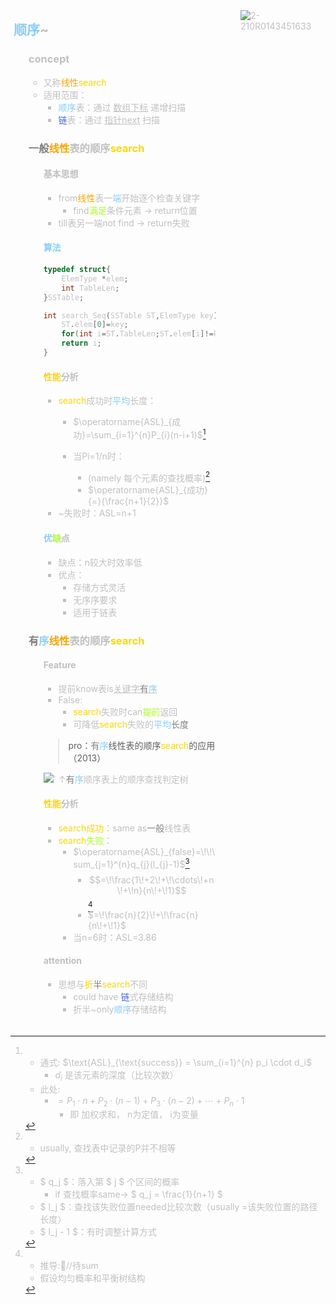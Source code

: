  <span style="color: silver;">
<div style="float: left; width: 64%; padding: 1%;">
    
## <span style="color: silver;"><span style="color: LightSkyBlue;">顺序</span>~

<ul>

### <span style="color: silver;">concept

- 又称<span style="color: orange;">线性</span><span style="color: Gold;">search</span>
- 适用范围：
  - <span style="color: LightSkyBlue;">顺序</span>表：通过 <u>数组下标</u> 递增扫描
  - <span style="color: RoyalBlue;">链</span>表：通过 <u>指针next</u> 扫描

</ul>

<ul>

### <span style="color: silver;"><span style="color: gray;">一般</span><span style="color: orange;">线性</span>表的顺序<span style="color: Gold;">search</span>

<ul>

#### <span style="color: silver;">基本思想

- from<span style="color: orange;">线性</span>表一<span style="color: LightSkyBlue;">端</span>开始逐个检查关键字
  - find<span style="color: GreenYellow;">满足</span>条件元素 → return位置
- till表另一端not find → return失败

</ul>

<ul>

#### <span style="color: LightSkyBlue;">算法

```c
typedef struct{
    ElemType *elem;
    int TableLen;
}SSTable;

int search_Seq(SSTable ST,ElemType key){
    ST.elem[0]=key;
    for(int i=ST.TableLen;ST.elem[i]!=key;--i);
    return i;
}
```

</ul>

<ul>

#### <span style="color: silver;"><span style="color: Gold;">性能</span>分析

- <span style="color: Gold;">search</span>成功时<span style="color: LightSkyBlue;">平均</span>长度：
  - $\operatorname{ASL}_{成功}=\sum_{i=1}^{n}P_{i}(n-i+1)$[^1]

  - 当Pi=1/n时：
    - (namely 每个元素的查找概率)[^2]
    - $\operatorname{ASL}_{成功}{=}{\frac{n+1}{2}}$
- ~失败时：ASL=n+1

</ul>

<ul>

#### <span style="color: silver;"><span style="color: LightSkyBlue;">优</span><span style="color: GreenYellow;">缺</span>点

- 缺点：n较大时效率低
- 优点：
  - 存储方式灵活
  - 无序序要求
  - 适用于链表

</ul>

</ul>

<ul>

### <span style="color: silver;"><span style="color: GreenYellow;"><span style="color: gray;">有</span><span style="color: LightSkyBlue;">序</span></span><span style="color: orange;">线性</span>表的顺序<span style="color: Gold;">search</span>

<ul>

#### <span style="color: silver;">Feature

- 提前know表is<u>关键字<span style="color: gray;">有</span><span style="color: LightSkyBlue;">序</span></u>
- False:
  - <span style="color: Gold;">search</span>失败时can<span style="color: GreenYellow;">提前</span>返回
  - 可降低<span style="color: Gold;">search</span>失败的<span style="color: LightSkyBlue;"><span style="color: LightSkyBlue;">平均</span></span><span style="color: gray;">长度

> pro：<span style="color: gray;">有</span><span style="color: LightSkyBlue;">序</span>线性表的顺序<span style="color: Gold;">search</span>的应用（2013）

![](https://cdn-mineru.openxlab.org.cn/model-mineru/prod/b9a556e5c788039f2fe0a08be26af8476e380c1fcd30a762adcbe9951bfa13c7.jpg)`
↑<span style="color: gray;">有</span><span style="color: LightSkyBlue;">序</span>顺序表上的顺序查找判定树

</ul>

<ul>

#### <span style="color: silver;"><span style="color: Gold;">性能</span>分析

- <span style="color: Gold;">search</span><span style="color: Gold;">成功</span>：same as<span style="color: gray;">一般</span>线性表
- <span style="color: Gold;">search</span><span style="color: GreenYellow;">失败</span>：
  - $\operatorname{ASL}_{false}=\!\!\sum_{j=1}^{n}q_{j}(l_{j}-1)$[^3]
    - $$=\!\frac{1\!+2\!+\!\cdots\!+n\!+\!n}{n\!+\!1}$$[^4]
    - $=\!\frac{n}{2}\!+\!\frac{n}{n\!+\!1}$
  - 当n=6时：ASL=3.86

</ul>

<ul>

#### <span style="color: silver;">attention

- 思想与<span style="color: Gold;">折</span><span style="color: gray;">半</span><span style="color: Gold;">search</span>不同
  - could have <span style="color: RoyalBlue;">链</span>式存储结构
  - 折半~only<span style="color: LightSkyBlue;">顺序</span>存储结构

</ul>

</ul>

</ul>

<ul>


</div>
<div style="float: right; width: 26%; padding: 1%;">


![2-210R0143451633](https://bluejedis.github.io/picx-images-hosting/ds/2-210R0143451633.3golp8087p.gif)

</div>
<div style="clear: both;"></div>

[^1]: 
    - 通式:  $\text{ASL}_{\text{success}} = \sum_{i=1}^{n} p_i \cdot d_i$
      - $d_i$ 是该元素的深度（比较次数）
    - 此处:
      - $=P_1 \cdot n + P_2 \cdot (n-1) + P_3 \cdot (n-2) + \cdots + P_n \cdot 1$
        - 即 加权求和， n为定值， i为变量

[^2]: - usually, 查找表中记录的P并不相等



[^3]:
    - $ q_j $：落入第 $ j $ 个区间的概率
      - if 查找概率same→ $ q_j = \frac{1}{n+1} $
    - $ l_j $：查找该失败位置needed比较次数（usually =该失败位置的路径长度）
    - $ l_j - 1 $：有时调整计算方式
[^4]: - 推导:🔎//待sum
      - 假设均匀概率和平衡树结构